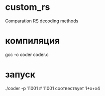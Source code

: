 # custom_rs
Comparation RS decoding methods
 
# компиляция
gcc -o coder coder.c

# запуск
./coder -p 11001 # 11001 соотвествует 1+x+x4